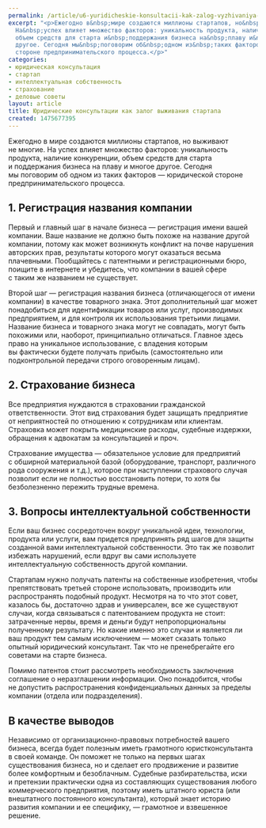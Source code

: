```yaml
---
permalink: /article/u6-yuridicheskie-konsultacii-kak-zalog-vyzhivaniya-startapa
excerpt: "<p>Ежегодно в&nbsp;мире создаются миллионы стартапов, но&nbsp;выживают не&nbsp;многие.
  На&nbsp;успех влияет множество факторов: уникальность продукта, наличие конкуренции,
  объем средств для старта и&nbsp;поддержания бизнеса на&nbsp;плаву и&nbsp;многое
  другое. Сегодня мы&nbsp;поговорим об&nbsp;одном из&nbsp;таких факторов&nbsp;— юридической
  стороне предпринимательского процесса.</p>"
categories:
- юридическая консультация
- стартап
- интеллектуальная собственность
- страхование
- деловые советы
layout: article
title: Юридические консультации как залог выживания стартапа
created: 1475677395
---
```

Ежегодно в мире создаются миллионы стартапов, но выживают не многие. На успех влияет множество факторов: уникальность продукта, наличие конкуренции, объем средств для старта и поддержания бизнеса на плаву и многое другое. Сегодня мы поговорим об одном из таких факторов — юридической стороне предпринимательского процесса.

## 1. Регистрация названия компании ##

Первый и главный шаг в начале бизнеса — регистрация имени вашей компании. Ваше название не должно быть похоже на название другой компании, потому как может возникнуть конфликт на почве нарушения авторских прав, результаты которого могут оказаться весьма плачевными. Пообщайтесь с патентными и регистрационными бюро, поищите в интернете и убедитесь, что компании в вашей сфере с таким же названием не существует.

Второй шаг — регистрация названия бизнеса (отличающегося от имени компании) в качестве товарного знака. Этот дополнительный шаг может понадобиться для идентификации товаров или услуг, производимых предприятием, и для контроля их использования третьими лицами. Название бизнеса и товарного знака могут не совпадать, могут быть похожими или, наоборот, принципиально отличаться. Главное здесь право на уникальное использование, с владения которым вы фактически будете получать прибыль (самостоятельно или подконтрольной передачи строго оговоренным лицам).

## 2. Страхование бизнеса ##

Все предприятия нуждаются в страховании гражданской ответственности. Этот вид страхования будет защищать предприятие от неприятностей по отношению к сотрудникам или клиентам. Страховка может покрыть медицинские расходы, судебные издержки, обращения к адвокатам за консультацией и проч.

Страхование имущества — обязательное условие для предприятий с обширной материальной базой (оборудование, транспорт, различного рода сооружения и т.д.), которое при наступлении страхового случая позволит если не полностью восстановить потери, то хотя бы безболезненно пережить трудные времена.

## 3. Вопросы интеллектуальной собственности ##

Если ваш бизнес сосредоточен вокруг уникальной идеи, технологии, продукта или услуги, вам придется предпринять ряд шагов для защиты созданной вами интеллектуальной собственности. Это так же позволит избежать нарушений, если вдруг вы сами используете интеллектуальную собственность другой компании.

Стартапам нужно получать патенты на собственные изобретения, чтобы препятствовать третьей стороне использовать, производить или распространять подобный продукт. Несмотря на то что этот совет, казалось бы, достаточно здрав и универсален, все же существуют случаи, когда связываться с патентованием продукта не стоит: затраченные нервы, время и деньги будут непропорциональны полученному результату. Но какие именно это случаи и является ли ваш продукт тем самым исключением — может сказать только опытный юридический консультант. Так что не пренебрегайте его советами на старте бизнеса.

Помимо патентов стоит рассмотреть необходимость заключения соглашение о неразглашении информации. Оно понадобится, чтобы не допустить распространения конфиденциальных данных за пределы компании (отдела или подразделения).

## В качестве выводов ##

Независимо от организационно-правовых потребностей вашего бизнеса, всегда будет полезным иметь грамотного юристконсультанта в своей команде. Он поможет не только на первых шагах существования бизнеса, но и сделает его продвижение и развитие более комфортным и безоблачным. Судебные разбирательства, иски и претензии практически одна из составляющих существования любого коммерческого предприятия, поэтому иметь штатного юриста (или внештатного постоянного консультанта), который знает историю развития компании и ее специфику, — грамотное и взвешенное решение.
